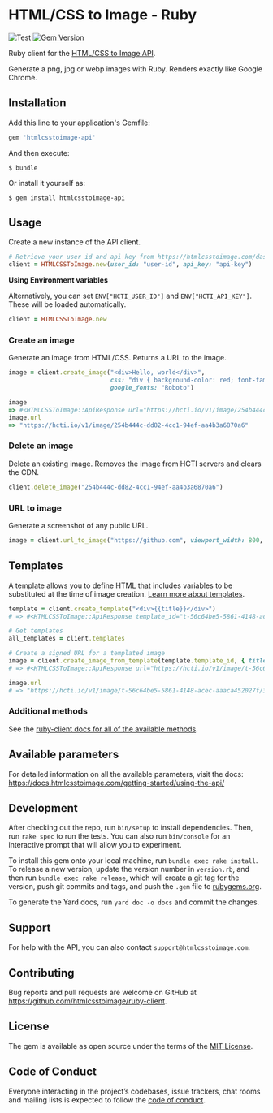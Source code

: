 # HTML/CSS to Image - Ruby

![Test](https://github.com/htmlcsstoimage/ruby-client/workflows/Test/badge.svg?branch=main) [![Gem Version](https://badge.fury.io/rb/htmlcsstoimage-api.svg)](https://badge.fury.io/rb/htmlcsstoimage-api)

Ruby client for the [HTML/CSS to Image API](https://htmlcsstoimage.com).

Generate a png, jpg or webp images with Ruby. Renders exactly like Google Chrome.

## Installation

Add this line to your application's Gemfile:

```ruby
gem 'htmlcsstoimage-api'
```

And then execute:

    $ bundle

Or install it yourself as:

    $ gem install htmlcsstoimage-api

## Usage

Create a new instance of the API client.

```ruby
# Retrieve your user id and api key from https://htmlcsstoimage.com/dashboard
client = HTMLCSSToImage.new(user_id: "user-id", api_key: "api-key")
```

**Using Environment variables**

Alternatively, you can set `ENV["HCTI_USER_ID"]` and `ENV["HCTI_API_KEY"]`. These will be loaded automatically.

```ruby
client = HTMLCSSToImage.new
```

### Create an image
Generate an image from HTML/CSS. Returns a URL to the image.

```ruby
image = client.create_image("<div>Hello, world</div>",
                            css: "div { background-color: red; font-family: Roboto; }",
                            google_fonts: "Roboto")

image
=> #<HTMLCSSToImage::ApiResponse url="https://hcti.io/v1/image/254b444c-dd82-4cc1-94ef-aa4b3a6870a6", id="254b444c-dd82-4cc1-94ef-aa4b3a6870a6">
image.url
=> "https://hcti.io/v1/image/254b444c-dd82-4cc1-94ef-aa4b3a6870a6"
```

### Delete an image
Delete an existing image. Removes the image from HCTI servers and clears the CDN.

```ruby
client.delete_image("254b444c-dd82-4cc1-94ef-aa4b3a6870a6")
```

### URL to image
Generate a screenshot of any public URL.

```ruby
image = client.url_to_image("https://github.com", viewport_width: 800, viewport_height: 1200)
```

## Templates
A template allows you to define HTML that includes variables to be substituted at the time of image creation. [Learn more about templates](https://docs.htmlcsstoimage.com/getting-started/templates/).

```ruby
template = client.create_template("<div>{{title}}</div>")
# => #<HTMLCSSToImage::ApiResponse template_id="t-56c64be5-5861-4148-acec-aaaca452027f", template_version=1596829374001>

# Get templates
all_templates = client.templates

# Create a signed URL for a templated image
image = client.create_image_from_template(template.template_id, { title: "Hello, world!" })
# => #<HTMLCSSToImage::ApiResponse url="https://hcti.io/v1/image/t-56c64be5-5861-4148-acec-aaaca452027f/3aaa814dd998b302cc62b3550ddb35e8b9117c5ecea286da904eced0a3f44d9e?title=Hello%2C%20world%21">

image.url
# => "https://hcti.io/v1/image/t-56c64be5-5861-4148-acec-aaaca452027f/3aaa814dd998b302cc62b3550ddb35e8b9117c5ecea286da904eced0a3f44d9e?title=Hello%2C%20world%21"
```

### Additional methods
See the [ruby-client docs for all of the available methods](https://htmlcsstoimage.github.io/ruby-client/HTMLCSSToImage.html).

## Available parameters
For detailed information on all the available parameters, visit the docs: https://docs.htmlcsstoimage.com/getting-started/using-the-api/

## Development

After checking out the repo, run `bin/setup` to install dependencies. Then, run `rake spec` to run the tests. You can also run `bin/console` for an interactive prompt that will allow you to experiment.

To install this gem onto your local machine, run `bundle exec rake install`. To release a new version, update the version number in `version.rb`, and then run `bundle exec rake release`, which will create a git tag for the version, push git commits and tags, and push the `.gem` file to [rubygems.org](https://rubygems.org).

To generate the Yard docs, run `yard doc -o docs` and commit the changes.

## Support
For help with the API, you can also contact `support@htmlcsstoimage.com`.

## Contributing

Bug reports and pull requests are welcome on GitHub at https://github.com/htmlcsstoimage/ruby-client.

## License

The gem is available as open source under the terms of the [MIT License](https://opensource.org/licenses/MIT).

## Code of Conduct

Everyone interacting in the project’s codebases, issue trackers, chat rooms and mailing lists is expected to follow the [code of conduct](https://github.com/htmlcsstoimage/ruby-client/blob/main/CODE_OF_CONDUCT.md).
